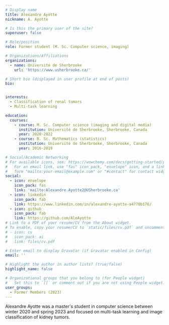 ```yaml
---
# Display name
title: Alexandre Ayotte
nickname: A. Ayotte

# Is this the primary user of the site?
superuser: false

# Role/position
role: Former student (M. Sc. Computer science, imaging)

# Organizations/Affiliations
organizations:
  - name: Université de Sherbrooke
    url: 'https://www.usherbrooke.ca/'

# Short bio (displayed in user profile at end of posts)
bio: 


interests:
  - Classification of renal tumors
  - Multi-task learning

education:
  courses:
    - course: M. Sc. Computer science (imaging and digital media)
      institution: Université de Sherbrooke, Sherbrooke, Canada
      year: 2020-2022
    - course: B. Sc. Mathematics (statistics)
      institution: Université de Sherbrooke, Sherbrooke, Canada
      year: 2016-2019

# Social/Academic Networking
# For available icons, see: https://wowchemy.com/docs/getting-started/page-builder/#icons
#   For an email link, use "fas" icon pack, "envelope" icon, and a link in the
#   form "mailto:your-email@example.com" or "#contact" for contact widget.
social:
  - icon: envelope
    icon_pack: fas
    link: 'mailto:Alexandre.Ayotte2@USherbrooke.ca'
  - icon: linkedin
    icon_pack: fab
    link: https://www.linkedin.com/in/alexandre-ayotte-a4770b176/
  - icon: github
    icon_pack: fab
    link: https://github.com/AleAyotte
# Link to a PDF of your resume/CV from the About widget.
# To enable, copy your resume/CV to `static/files/cv.pdf` and uncomment the lines below.
# - icon: cv
#   icon_pack: ai
#   link: files/cv.pdf

# Enter email to display Gravatar (if Gravatar enabled in Config)
email: ''

# Highlight the author in author lists? (true/false)
highlight_name: false

# Organizational groups that you belong to (for People widget)
#   Set this to `[]` or comment out if you are not using People widget.
user_groups:
  - Former Members (2023)
---
```


Alexandre Ayotte was a master's student in computer science between winter 2020 and spring 2023 and focused on multi-task learning and 
image classification of kidney tumors.
